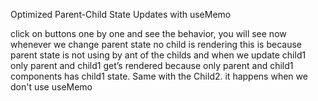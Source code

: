 Optimized Parent-Child State Updates with useMemo

click on buttons one by one and see the behavior, you will see now whenever we change parent state no child is rendering this is because parent state is not using by ant of the childs and 
when we update child1 only parent and child1 get’s rendered because only parent and child1 components has child1 state. Same with the Child2. it happens when we don't use useMemo

